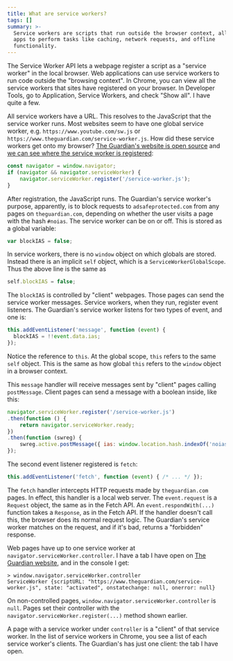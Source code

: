 ```yaml
---
title: What are service workers?
tags: []
summary: >-
  Service workers are scripts that run outside the browser context, allowing web
  apps to perform tasks like caching, network requests, and offline
  functionality.
---
```


The Service Worker API lets a webpage register a script as a "service worker" in the local browser.
Web applications can use service workers to run code outside the "browsing context".
In Chrome, you can view all the service workers that sites have registered on your browser.
In Developer Tools, go to Application, Service Workers, and check "Show all".
I have quite a few.

All service workers have a URL.
This resolves to the JavaScript that the service worker runs.
Most websites seem to have one global service worker,
e.g. `https://www.youtube.com/sw.js` or `https://www.theguardian.com/service-worker.js`.
How did these service workers get onto my browser?
[The Guardian's website is open source](https://github.com/guardian/frontend) and
[we can see where the service worker is registered](https://github.com/guardian/frontend/blob/a01e2bd8d1ba32c9778982e0150d93c5d63f667f/static/src/javascripts/bootstraps/enhanced/main.js#L299):

```js
const navigator = window.navigator;
if (navigator && navigator.serviceWorker) {
    navigator.serviceWorker.register('/service-worker.js');
}
```

After registration, the JavaScript runs.
The Guardian's service worker's purpose, apparently, is
to block requests to `adsafeprotected.com` from any pages on `theguardian.com`,
depending on whether the user visits a page with the hash `#noias`.
The service worker can be on or off.
This is stored as a global variable:

```js
var blockIAS = false;
```

In service workers, there is no `window` object on which globals are stored.
Instead there is an implicit `self` object, which is a `ServiceWorkerGlobalScope`.
Thus the above line is the same as

```js
self.blockIAS = false;
```

The `blockIAS` is controlled by "client" webpages.
Those pages can send the service worker messages.
Service workers, when they run, register event listeners.
The Guardian's service worker listens for two types of event,
and one is:

```js
this.addEventListener('message', function (event) {
  blockIAS = !!event.data.ias;
});
```

Notice the reference to `this`.
At the global scope, `this` refers to the same `self` object.
This is the same as how global `this` refers to the `window` object in a browser context.

This `message` handler will receive messages sent by "client" pages calling `postMessage`.
Client pages can send a message with a boolean inside,
like this:

```js
navigator.serviceWorker.register('/service-worker.js')
.then(function () {
    return navigator.serviceWorker.ready;
})
.then(function (swreg) {
    swreg.active.postMessage({ ias: window.location.hash.indexOf('noias') > -1 });
});
```

The second event listener registered is `fetch`:

```js
this.addEventListener('fetch', function (event) { /* ... */ });
```

The `fetch` handler intercepts HTTP requests made by `theguardian.com` pages.
In effect, this handler is a local web server.
The `event.request` is a `Request` object, the same as in the Fetch API.
An `event.respondWith(...)` function takes a `Response`, as in the Fetch API.
If the handler doesn't call this, the browser does its normal request logic.
The Guardian's service worker matches on the request,
and if it's bad, returns a "forbidden" response.

Web pages have up to one service worker at `navigator.serviceWorker.controller`.
I have a tab I have open on [The Guardian website](https://www.theguardian.com/uk),
and in the console I get:

```
> window.navigator.serviceWorker.controller
ServiceWorker {scriptURL: "https://www.theguardian.com/service-worker.js", state: "activated", onstatechange: null, onerror: null}
```

On non-controlled pages, `window.navigator.serviceWorker.controller` is `null`.
Pages set their controller with the `navigator.serviceWorker.register(...)` method shown earlier.

A page with a service worker under `controller` is a "client" of that service worker.
In the list of service workers in Chrome,
you see a list of each service worker's clients.
The Guardian's has just one client: the tab I have open.
